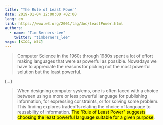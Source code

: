 ```yaml
---
title: "The Rule of Least Power"
date: 2019-01-04 12:00:00 +02:00
lang: en
link: https://www.w3.org/2001/tag/doc/leastPower.html
authors:
  - name: "Tim Berners-Lee"
    twitter: "timberners_lee"
tags: [KISS, W3C]
---
```


> Computer Science in the 1960s through 1980s spent a lot of effort making languages that were as powerful as possible. Nowadays we have to appreciate the reasons for picking not the most powerful solution but the least powerful.

[…]

> When designing computer systems, one is often faced with a choice between using a more or less powerful language for publishing information, for expressing constraints, or for solving some problem. This finding explores tradeoffs relating the choice of language to reusability of information. <mark>The "Rule of Least Power" suggests choosing the least powerful language suitable for a given purpose</mark>.
